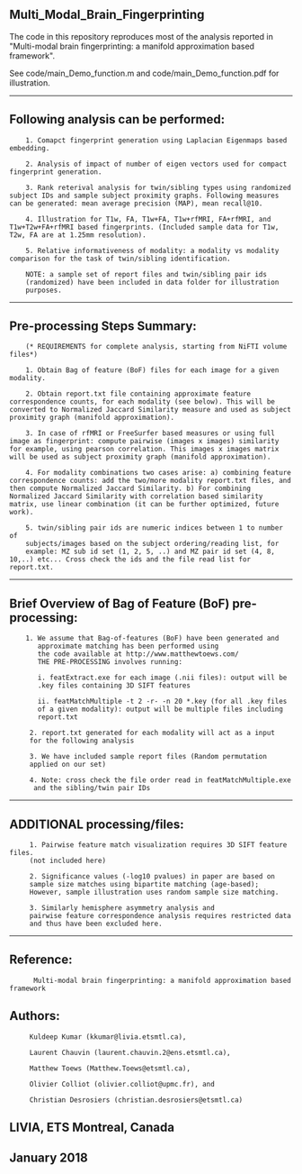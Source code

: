 ## Multi_Modal_Brain_Fingerprinting

The code in this repository reproduces most of the analysis reported in "Multi-modal brain fingerprinting: a manifold approximation based framework". 

See code/main_Demo_function.m and code/main_Demo_function.pdf for illustration.

__________________________________________________________________
## Following analysis can be performed:
                
        1. Comapct fingerprint generation using Laplacian Eigenmaps based embedding.
        
        2. Analysis of impact of number of eigen vectors used for compact fingerprint generation.
        
        3. Rank reterival analysis for twin/sibling types using randomized subject IDs and sample subject proximity graphs. Following measures can be generated: mean average precision (MAP), mean recall@10.
        
        4. Illustration for T1w, FA, T1w+FA, T1w+rfMRI, FA+rfMRI, and T1w+T2w+FA+rfMRI based fingerprints. (Included sample data for T1w, T2w, FA are at 1.25mm resolution).
        
        5. Relative informativeness of modality: a modality vs modality comparison for the task of twin/sibling identification.

        NOTE: a sample set of report files and twin/sibling pair ids
        (randomized) have been included in data folder for illustration
        purposes. 
__________________________________________________________________
## Pre-processing Steps Summary:

        (* REQUIREMENTS for complete analysis, starting from NiFTI volume files*)
        
        1. Obtain Bag of feature (BoF) files for each image for a given modality.
        
        2. Obtain report.txt file containing approximate feature correspondence counts, for each modality (see below). This will be converted to Normalized Jaccard Similarity measure and used as subject proximity graph (manifold approximation).
        
        3. In case of rfMRI or FreeSurfer based measures or using full image as fingerprint: compute pairwise (images x images) similarity for example, using pearson correlation. This images x images matrix will be used as subject proximity graph (manifold approximation).
        
        4. For modality combinations two cases arise: a) combining feature correspondence counts: add the two/more modality report.txt files, and then compute Normalized Jaccard Similarity. b) For combining Normalized Jaccard Similarity with correlation based similarity matrix, use linear combination (it can be further optimized, future work). 
        
        5. twin/sibling pair ids are numeric indices between 1 to number of
        subjects/images based on the subject ordering/reading list, for
        example: MZ sub id set (1, 2, 5, ..) and MZ pair id set (4, 8, 10,..) etc... Cross check the ids and the file read list for report.txt.
        
        
__________________________________________________________________
## Brief Overview of Bag of Feature (BoF) pre-processing:

        1. We assume that Bag-of-features (BoF) have been generated and 
           approximate matching has been performed using 
           the code available at http://www.matthewtoews.com/ 
           THE PRE-PROCESSING involves running:
           
           i. featExtract.exe for each image (.nii files): output will be
           .key files containing 3D SIFT features
           
           ii. featMatchMultiple -t 2 -r- -n 20 *.key (for all .key files
           of a given modality): output will be multiple files including
           report.txt
           
         2. report.txt generated for each modality will act as a input
         for the following analysis
         
         3. We have included sample report files (Random permutation
         applied on our set)
         
         4. Note: cross check the file order read in featMatchMultiple.exe 
          and the sibling/twin pair IDs

__________________________________________________________________
 ## ADDITIONAL processing/files:
 
         1. Pairwise feature match visualization requires 3D SIFT feature files.
         (not included here)
         
         2. Significance values (-log10 pvalues) in paper are based on
         sample size matches using bipartite matching (age-based);         
         However, sample illustration uses random sample size matching.
         
         3. Similarly hemisphere asymmetry analysis and 
         pairwise feature correspondence analysis requires restricted data
         and thus have been excluded here.  


__________________________________________________________________
## Reference: 

          Multi-modal brain fingerprinting: a manifold approximation based framework
          
## Authors: 

         Kuldeep Kumar (kkumar@livia.etsmtl.ca), 
         
         Laurent Chauvin (laurent.chauvin.2@ens.etsmtl.ca),
         
         Matthew Toews (Matthew.Toews@etsmtl.ca),
         
         Olivier Colliot (olivier.colliot@upmc.fr), and 
         
         Christian Desrosiers (christian.desrosiers@etsmtl.ca)
    
## LIVIA, ETS Montreal, Canada

## January 2018
